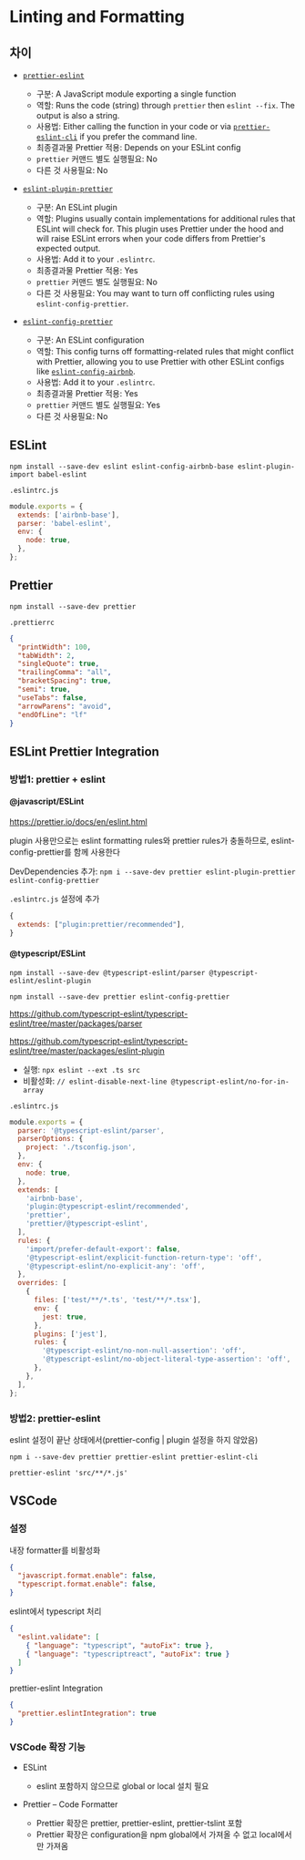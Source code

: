 # Linting and Formatting

## 차이

- [`prettier-eslint`](https://github.com/prettier/prettier-eslint)
  - 구분: A JavaScript module exporting a single function
  - 역할: Runs the code (string) through `prettier` then `eslint --fix`. The output is also a string.
  - 사용법: Either calling the function in your code or via [`prettier-eslint-cli`](https://github.com/prettier/prettier-eslint-cli) if you prefer the command line.
  - 최종결과물 Prettier 적용: Depends on your ESLint config
  - `prettier` 커맨드 별도 실행필요: No
  - 다른 것 사용필요: No

- [`eslint-plugin-prettier`](https://github.com/prettier/eslint-plugin-prettier)
  - 구분: An ESLint plugin
  - 역할: Plugins usually contain implementations for additional rules that ESLint will check for. This plugin uses Prettier under the hood and will raise ESLint errors when your code differs from Prettier's expected output.
  - 사용법: Add it to your `.eslintrc`.
  - 최종결과물 Prettier 적용: Yes
  - `prettier` 커맨드 별도 실행필요: No
  - 다른 것 사용필요: You may want to turn off conflicting rules using `eslint-config-prettier`.

- [`eslint-config-prettier`](https://github.com/prettier/eslint-config-prettier)
  - 구분: An ESLint configuration
  - 역할: This config turns off formatting-related rules that might conflict with Prettier, allowing you to use Prettier with other ESLint configs like [`eslint-config-airbnb`](https://www.npmjs.com/package/eslint-config-airbnb).
  - 사용법: Add it to your `.eslintrc`.
  - 최종결과물 Prettier 적용: Yes
  - `prettier` 커맨드 별도 실행필요: Yes
  - 다른 것 사용필요: No

## ESLint

`npm install --save-dev eslint eslint-config-airbnb-base eslint-plugin-import babel-eslint`

`.eslintrc.js`

```js
module.exports = {
  extends: ['airbnb-base'],
  parser: 'babel-eslint',
  env: {
    node: true,
  },
};
```

## Prettier

`npm install --save-dev prettier`

`.prettierrc`

```json
{
  "printWidth": 100,
  "tabWidth": 2,
  "singleQuote": true,
  "trailingComma": "all",
  "bracketSpacing": true,
  "semi": true,
  "useTabs": false,
  "arrowParens": "avoid",
  "endOfLine": "lf"
}
```

## ESLint Prettier Integration

### 방법1: prettier + eslint

#### @javascript/ESLint

<https://prettier.io/docs/en/eslint.html>

plugin 사용만으로는 eslint formatting rules와 prettier rules가 충돌하므로, eslint-config-prettier를 함께 사용한다

DevDependencies 추가: `npm i --save-dev prettier eslint-plugin-prettier eslint-config-prettier`

`.eslintrc.js` 설정에 추가

```js
{
  extends: ["plugin:prettier/recommended"],
}
```

#### @typescript/ESLint

`npm install --save-dev @typescript-eslint/parser @typescript-eslint/eslint-plugin`

`npm install --save-dev prettier eslint-config-prettier`

<https://github.com/typescript-eslint/typescript-eslint/tree/master/packages/parser>

<https://github.com/typescript-eslint/typescript-eslint/tree/master/packages/eslint-plugin>

- 실행: `npx eslint --ext .ts src`
- 비활성화: `// eslint-disable-next-line @typescript-eslint/no-for-in-array`

`.eslintrc.js`

```js
module.exports = {
  parser: '@typescript-eslint/parser',
  parserOptions: {
    project: './tsconfig.json',
  },
  env: {
    node: true,
  },
  extends: [
    'airbnb-base',
    'plugin:@typescript-eslint/recommended',
    'prettier',
    'prettier/@typescript-eslint',
  ],
  rules: {
    'import/prefer-default-export': false,
    '@typescript-eslint/explicit-function-return-type': 'off',
    '@typescript-eslint/no-explicit-any': 'off',
  },
  overrides: [
    {
      files: ['test/**/*.ts', 'test/**/*.tsx'],
      env: {
        jest: true,
      },
      plugins: ['jest'],
      rules: {
        '@typescript-eslint/no-non-null-assertion': 'off',
        '@typescript-eslint/no-object-literal-type-assertion': 'off',
      },
    },
  ],
};
```

### 방법2: prettier-eslint

eslint 설정이 끝난 상태에서(prettier-config | plugin 설정을 하지 않았음)

`npm i --save-dev prettier prettier-eslint prettier-eslint-cli`

`prettier-eslint 'src/**/*.js'`

## VSCode

### 설정

내장 formatter를 비활성화

```json
{
  "javascript.format.enable": false,
  "typescript.format.enable": false,
}
```

eslint에서 typescript 처리

```json
{
  "eslint.validate": [
    { "language": "typescript", "autoFix": true },
    { "language": "typescriptreact", "autoFix": true }
  ]
}
```

prettier-eslint Integration

```json
{
  "prettier.eslintIntegration": true
}
```

### VSCode 확장 기능

- ESLint
  - eslint 포함하지 않으므로 global or local 설치 필요

- Prettier – Code Formatter
  - Prettier 확장은 prettier, prettier-eslint, prettier-tslint 포함
  - Prettier 확장은 configuration을 npm global에서 가져올 수 없고 local에서만 가져옴
